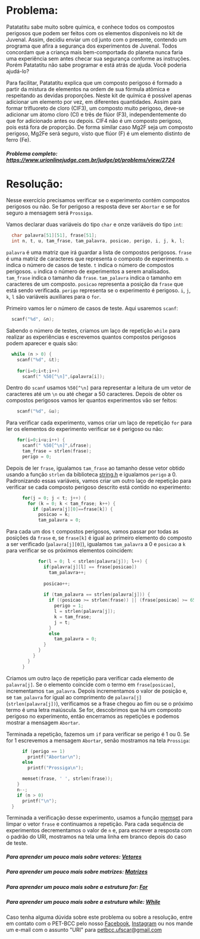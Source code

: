 # Problema:
Patatatitu sabe muito sobre química, e conhece todos os compostos perigosos que podem ser feitos com os elementos disponíveis no kit de Juvenal. Assim, decidiu enviar um cd junto com o presente, contendo um programa que afira a segurança dos experimentos de Juvenal. Todos concordam que a criança mais bem-comportada do planeta nunca faria uma experiência sem antes checar sua segurança conforme as instruções. Porém Patatatitu não sabe programar e está atrás de ajuda. Você poderia ajudá-lo?

Para facilitar, Patatatitu explica que um composto perigoso é formado a partir da mistura de elementos na ordem de sua fórmula atômica e respeitando as devidas proporções. Neste kit de química é possível apenas adicionar um elemento por vez, em diferentes quantidades. Assim para formar trifluoreto de cloro (ClF3), um composto muito perigoso, deve-se adicionar um átomo cloro (Cl) e três de flúor (F3), independentemente do que for adicionado antes ou depois. ClF4 não é um composto perigoso, pois está fora de proporção. De forma similar caso Mg2F seja um composto perigoso, Mg2Fe será seguro, visto que flúor (F) é um elemento distinto de ferro (Fe).

##### Problema completo: https://www.urionlinejudge.com.br/judge/pt/problems/view/2724

# Resolução:

Nesse exercício precisamos verificar se o experimento contém compostos perigosos ou não. Se for perigoso a resposta deve ser `Abortar` e se for seguro a mensagem será `Prossiga`.

Vamos declarar duas variáveis do tipo `char` e onze variáveis do tipo `int`:
```c
  char palavra[51][51], frase[51];
  int n, t, u, tam_frase, tam_palavra, posicao, perigo, i, j, k, l;
```
`palavra` é uma matriz que irá guardar a lista de compostos perigosos. `frase` é uma matriz de caracteres que representa o composto de experimento. `n` indica o número de casos de teste. `t` indica o número de compostos perigosos. `u` indica o número de experimentos a serem analisados. `tam_frase` indica o tamanho da `frase`. `tam_palavra` indica o tamanho em caracteres de um composto. `posicao` representa a posição da `frase` que está sendo verificada. `perigo` representa se o experimento é perigoso. `i`, `j`, `k`, `l` são variáveis auxiliares para o `for`.

Primeiro vamos ler o número de casos de teste. Aqui usaremos `scanf`:
```c
  scanf("%d", &n);
```
Sabendo o número de testes, criamos um laço de repetição `while` para realizar as experiências e escrevemos quantos compostos perigosos podem aparecer e quais são:
```c
  while (n > 0) {
    scanf("%d", &t);
    
    for(i=0;i<t;i++)
      scanf(" %50[^\n]",&palavra[i]);
```
Dentro do `scanf` usamos `%50[^\n]` para representar a leitura de um vetor de caracteres até um `\n` ou até chegar a 50 caracteres. Depois de obter os compostos perigosos vamos ler quantos experimentos vão ser feitos:
```c
    scanf("%d", &u);
```
Para verificar cada experimento, vamos criar um laço de repetição `for` para ler os elementos do experimento verificar se é perigoso ou não:
```c
    for(i=0;i<u;i++) {
      scanf(" %50[^\n]",&frase);
      tam_frase = strlen(frase);
      perigo = 0;
```
Depois de ler `frase`, igualamos `tam_frase` ao tamanho desse vetor obtido usando a função `strlen` da biblioteca [string.h](http://linguagemc.com.br/a-biblioteca-string-h/) e igualamos `perigo` a 0. Padronizando essas variáveis, vamos criar um outro laço de repetição para verificar se cada composto perigoso descrito está contido no experimento:
```c
      for(j = 0; j < t; j++) {
        for (k = 0; k < tam_frase; k++) {
          if (palavra[j][0]==frase[k]) {
            posicao = k;
            tam_palavra = 0;
```
Para cada um dos `t` compostos perigosos, vamos passar por todas as posições da `frase` e, se `frase[k]` é igual ao primeiro elemento do composto a ser verificado (`palavra[j][0]`), igualamos `tam_palavra` a 0 e `posicao` a `k` para verificar se os próximos elementos coincidem:
```c
            for(l = 0; l < strlen(palavra[j]); l++) {
              if(palavra[j][l] == frase[posicao])
                tam_palavra++;
                
              posicao++;
              
              if (tam_palavra == strlen(palavra[j])) {
                if ((posicao >= strlen(frase)) || (frase[posicao] >= 65 && frase[posicao] <= 90)) {
                  perigo = 1;
                  l = strlen(palavra[j]);
                  k = tam_frase;
                  j = t;
                }
                else
                  tam_palavra = 0;
              }
            }
          }
        }
      }
```
Criamos um outro laço de repetição para verificar cada elemento de `palavra[j]`. Se o elemento coincide com o termo em `frase[posicao]`, incrementamos `tam_palavra`. Depois incrementamos o valor de posição e, se `tam_palavra` for igual ao comprimento de `palavra[j]` (`strlen(palavra[j])`), verificamos se a frase chegou ao fim ou se o próximo termo é uma letra maiúscula. Se for, descobrimos que há um composto perigoso no experimento, então encerramos as repetições e podemos mostrar a mensagem `Abortar`.

Terminada a repetição, fazemos um `if` para verificar se perigo é 1 ou 0. Se for 1 escrevemos a mensagem `Abortar`, senão mostramos na tela `Prossiga`:
```c
      if (perigo == 1)
        printf("Abortar\n");
      else
        printf("Prossiga\n");

      memset(frase, ' ', strlen(frase));
    }
    n--;
    if (n > 0)
      printf("\n");
  }
```
Terminada a verificação desse experimento, usamos a função [memset](https://www.tutorialspoint.com/c_standard_library/c_function_memset.htm) para limpar o vetor `frase` e continuamos a repetição. Para cada sequência de experimentos decrementamos o valor de `n` e, para escrever a resposta com o padrão do URI, mostramos na tela uma linha em branco depois do caso de teste.

##### Para aprender um pouco mais sobre vetores: [Vetores](http://linguagemc.com.br/vetores-ou-arrays-em-linguagem-c/)
##### Para aprender um pouco mais sobre matrizes: [Matrizes](http://linguagemc.com.br/matriz-em-c/)
##### Para aprender um pouco mais sobre a estrutura for: [For](http://linguagemc.com.br/a-estrutura-de-repeticao-for-em-c/)
##### Para aprender um pouco mais sobre a estrutura while: [While](http://linguagemc.com.br/o-comando-while-em-c/)

Caso tenha alguma dúvida sobre este problema ou sobre a resolução, entre em contato com o PET-BCC pelo nosso
[Facebook](https://www.facebook.com/petbcc/),
[Instagram](https://www.instagram.com/petbcc.ufscar/)
ou nos mande um e-mail com o assunto "URI" para  petbcc.ufscar@gmail.com
